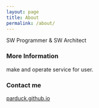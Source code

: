 ```yaml
---
layout: page
title: About
permalink: /about/
---
```


SW Programmer & SW Architect

### More Information

make and operate service for user.

### Contact me

[parduck.github.io](mailto:videoal@gmail.com)